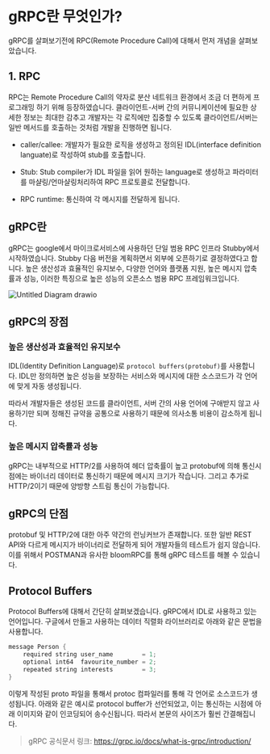 # gRPC란 무엇인가?

gRPC를 살펴보기전에 RPC(Remote Procedure Call)에 대해서 먼저 개념을 살펴보았습니다.

## 1. RPC

RPC는 Remote Procedure Call의 약자로 분산 네트워크 환경에서 조금 더 편하게 프로그래밍 하기 위해 등장하였습니다. 클라이언트-서버 간의 커뮤니케이션에 필요한 상세한 정보는 최대한 감추고 개발자는 각 로직에만 집중할 수 있도록 클라이언트/서버는 일반 메서드를 호출하는 것처럼 개발을 진행하면 됩니다.

- caller/callee: 개발자가 필요한 로직을 생성하고 정의된 IDL(interface definition languate)로 작성하여 stub를 호출합니다.

- Stub: Stub compiler가 IDL 파일을 읽어 원하는 language로 생성하고 파라미터를 마샬링/언마샬링처리하여 RPC 프로토콜로 전달합니다.

- RPC runtime: 통신하여 각 메시지를 전달하게 됩니다.

## gRPC란

gRPC는 google에서 마이크로서비스에 사용하던 단일 범용 RPC 인프라 Stubby에서 시작하였습니다. Stubby 다음 버전을 계획하면서 외부에 오픈하기로 결정하였다고 합니다. 높은 생산성과 효율적인 유지보수, 다양한 언어와 플랫폼 지원, 높은 메시지 압축률과 성능, 이러한 특징으로 높은 성능의 오픈소스 범용 RPC 프레임워크입니다.


![Untitled Diagram drawio](https://user-images.githubusercontent.com/22395934/134168973-99c45cac-8e44-47d6-8c44-5e8c80ce280c.png)


## gRPC의 장점

### 높은 생산성과 효율적인 유지보수

IDL(Identity Definition Language)로 `protocol buffers(protobuf)`를 사용합니다. IDL만 정의하면 높은 성능을 보장하는 서비스와 메시지에 대한 소스코드가 각 언어에 맞게 자동 생성됩니다.

따라서 개발자들은 생성된 코드를 클라이언트, 서버 간의 사용 언어에 구애받지 않고 사용하기만 되며 정해진 규약을 공통으로 사용하기 때문에 의사소통 비용이 감소하게 됩니다.

### 높은 메시지 압축률과 성능

gRPC는 내부적으로 HTTP/2를 사용하여 헤더 압축률이 높고 protobuf에 의해 통신시점에는 바이너리 데이터로 통신하기 때문에 메시지 크기가 작습니다.
그리고 추가로 HTTP/2이기 때문에 양방향 스트림 통신이 가능합니다.

## gRPC의 단점

protobuf 및 HTTP/2에 대한 아주 약간의 런닝커브가 존재합니다. 또한 일반 REST API와 다르게 메시지가 바이너리로 전달하게 되어 개발자들의 테스트가 쉽지 않습니다. 이를 위해서 POSTMAN과 유사한 bloomRPC를 통해 gRPC 테스트를 해볼 수 있습니다.

## Protocol Buffers

Protocol Buffers에 대해서 간단히 살펴보겠습니다.
gRPC에서 IDL로 사용하고 있는 언어입니다. 구글에서 만들고 사용하는 데이터 직렬화 라이브러리로 아래와 같은 문법을 사용합니다.

```java
message Person {
    required string user_name        = 1;
    optional int64  favourite_number = 2;
    repeated string interests        = 3;
}
```

이렇게 작성된 proto 파일을 통해서 protoc 컴파일러를 통해 각 언어로 소스코드가 생성됩니다. 아래와 같은 예시로 protocol buffer가 선언되었고, 이는 통신하는 시점에 아래 이미지와 같이 인코딩되어 송수신됩니다.
따라서 본문의 사이즈가 훨씬 간결해집니다.



> gRPC 공식문서 링크: https://grpc.io/docs/what-is-grpc/introduction/ 
